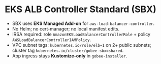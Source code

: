 # EKS ALB Controller Standard (SBX)
- SBX uses **EKS Managed Add-on** for `aws-load-balancer-controller`.
- No Helm; no cert-manager; no local manifest edits.
- IRSA required: role `AmazonEKSLoadBalancerControllerRole` + policy `AWSLoadBalancerControllerIAMPolicy`.
- VPC subnet tags: `kubernetes.io/role/elb=1` on 2+ public subnets; cluster tag `kubernetes.io/cluster/gobee-sbx=shared`.
- App ingress stays **Kustomize-only** in `gobee-installer`.
